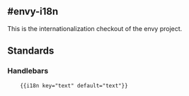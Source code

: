 #envy-i18n
------------------
This is the internationalization checkout of the envy project.

## Standards

### Handlebars
```
    {{i18n key="text" default="text"}}
```
